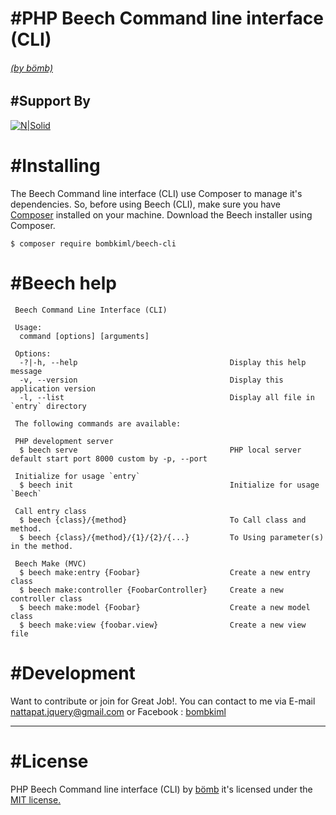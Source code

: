 # #PHP Beech Command line interface (CLI)
###### [(by bömb)](https://www.facebook.com/bombkiml)

## #Support By
[![N|Solid](https://image.ibb.co/kv8eM8/php_Beech_LTS2.png)](https://github.com/bombkiml/phpbeech)

# #Installing
The Beech Command line interface (CLI) use Composer to manage it's dependencies. So, before using Beech (CLI), make sure you have [Composer](https://getcomposer.org/) installed on your machine. Download the Beech installer using Composer.
    
    $ composer require bombkiml/beech-cli

# #Beech help
    
     Beech Command Line Interface (CLI)
    
     Usage:
      command [options] [arguments]
    
     Options:
      -?|-h, --help                                  Display this help message
      -v, --version                                  Display this application version
      -l, --list                                     Display all file in `entry` directory
    
     The following commands are available:
     
     PHP development server
      $ beech serve                                  PHP local server default start port 8000 custom by -p, --port
      
     Initialize for usage `entry`
      $ beech init                                   Initialize for usage `Beech`
    
     Call entry class
      $ beech {class}/{method}                       To Call class and method.
      $ beech {class}/{method}/{1}/{2}/{...}         To Using parameter(s) in the method.
    
     Beech Make (MVC)
      $ beech make:entry {Foobar}                    Create a new entry class
      $ beech make:controller {FoobarController}     Create a new controller class
      $ beech make:model {Foobar}                    Create a new model class
      $ beech make:view {foobar.view}                Create a new view file
    
# #Development
Want to contribute or join for Great Job!. You can contact to me via E-mail nattapat.jquery@gmail.com or Facebook : [bombkiml](https://www.facebook.com/bombkiml)

----
# #License

PHP Beech Command line interface (CLI) by [bömb](https://www.facebook.com/bombkiml) it's licensed under the [MIT license.](https://opensource.org/licenses/MIT)
